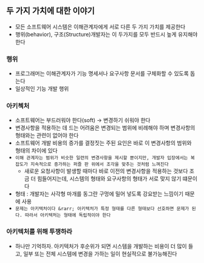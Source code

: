 ## 두 가지 가치에 대한 이야기

- 모든 소프트웨어 시스템은 이해관계자에게 서로 다른 두 가지 가치를 제공한다
- 행위(behavior), 구조(Structure)개발자는 이 두가지를 모두 반드시 높게 유지해야한다

### 행위

- 프로그래머는 이해관계자가 기능 명세서나 요구사항 문서를 구체화할 수 있도록 돕는다
- 일상적인 기능 개발 행위

### 아키첵처

- 소프트웨어는 부드러워야 한다(soft) &rarr; 변경하기 쉬워야 한다
- 변경사항을 적용하는 데 드는 어려움은 변경되는 범위에 비례해야 하며 변경사항의 형태와는 관련이 없어야 한다
- 소프트웨어 개발 비용의 증가를 결정짓는 주된 요인은 바로 이 변경사항의 범위와 형태의 차이에 있다
- `이해 관계자는 범위가 비슷한 일련의 변경사항을 제시할 뿐이지만, 개발자 입장에서는 복잡도가 지속적으로 증가하는 퍼즐 판 위에서 조각을 맞추는 것처럼 느껴진다`
    - 새로운 요청사항이 발생할 때마다 바로 이전의 변경사항을 적용하는 것보다 조금 더 힘들어지는데, 시스템의 형태와 요구사항의 형태가 서로 맞지 않기 떄문이다
- 형태 : 개발자는 사각형 마개를 동그란 구멍에 밀어 넣도록 강요받는 느낌이기 때문에 사용
- `문제는 아키텍처이다 &rarr; 아키텍처가 특정 형태를 다른 형태보다 선호하면 문제가 된다. 따라서 아키텍처는 형태에 독립적이야 한다`

### 아키텍처를 위해 투쟁하라

- 하나만 기억하자. 아키텍처가 후순위가 되면 시스템을 개발하는 비용이 더 많이 들고, 일부 또는 전체 시스템에 변경을 가하는 일이 현실적으로 불가능해진다 